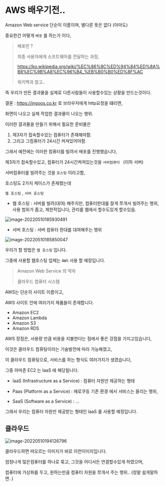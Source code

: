 

# AWS 배우기전..



Amazon Web service 단순이 이름이며, 별다른 뜻은 없다 (아마도)

중요한건 어떻게 `배포` 를 하는가 이다, 



> 배포란 ?
>
> 최종 사용자에게 소프트웨어를 전달하는 과정, 
>
> https://ko.wikipedia.org/wiki/%EC%86%8C%ED%94%84%ED%8A%B8%EC%9B%A8%EC%96%B4_%EB%B0%B0%ED%8F%AC
>
> 위키백과 참고..



즉 우리가 만든 결과물을 실제로 다른사람들이 사용할수있는 상황을 만드는것이다. 

결론 : https://ingoos.co.kr 로 브라우저에게 http요청을 떄리면,

화면이 나오고 실제 작업한 결과물이 나오는 행위.



이러한 결과물을 만들기 위해서 필요한 준비물은

1. 제3자가 접속할수있는 컴퓨터가 존재해야함.
2. 그리고 그컴퓨터가 24시간 켜져있어야함.



그래서 예전에는 이러한 컴퓨터를 빌려서 배포를 진행했습니다,

제3자가 접속할수있고, 컴퓨터가 24시간켜져있는것을 `서버컴퓨터 ` (이하 서버) 

서버컴퓨터를 빌려주는 것을 `호스팅` 이라고함,



호스팅도 2가지 케이스가 존재했는데

`웹 호스팅`  , `서버 호스팅`



- 웹 호스팅 : 서버를 빌려(대여) 해주지만, 컴퓨터한대를 잘게 쪼개서 빌려주는 행위,  사용 범위가 좁고, 제한적입니다, 관리를 웹에서 할수도있게 할수있음.

![image-20220510185930491](C:\Users\pc-007\AppData\Roaming\Typora\typora-user-images\image-20220510185930491.png)

- 서버 호스팅 : 서버 컴퓨터 한대를 대여해주는 행위 

![image-20220510185850047](C:\Users\pc-007\AppData\Roaming\Typora\typora-user-images\image-20220510185850047.png)





우리가 할 방법은 `웹 호스팅` 입니다. 

그중에 사용할 웹호스팅 업체는 `AWS` 사용 할 예정입니다.

> Amazon Web Service 의 약자 
>
> 클라우드 컴퓨터 시스템





AWS는 단순히 사이트 이름이고, 

AWS 사이트 안에 여러가지 제품들이 존재합니다.



- Amazon EC2 
- Amazon Lambda 
- Amazon S3 
- Amazon RDS



AWS 장점은, 사용량 만큼 비용을 지불한다는 점에서 좋은 강점을 가지고있습니다,

이것은 클라우드 컴퓨팅이라는 기술발전에 따라 가능해졌고,



이 클라우드 컴퓨팅으로, 서비스를 하는 형식도 여러가지가 생겼습니다,

그중 아마존 EC2 는 IaaS 에 해당됩니다. 





- IaaS (Infrastructure as a Service) : 컴퓨터 자원만 제공하는 형태 

- Paas (Platform as a Service) :  헤로쿠등 기존 환경 에서 서비스는 올리는 행위, 

- SaaS (Software as a Service) : ...



그래서 우리는 컴퓨터 자원만 제공받는 형태인 laaS 를 사용할 예정입니다.



## 클라우드

![image-20220510194126796](C:\Users\pc-007\AppData\Roaming\Typora\typora-user-images\image-20220510194126796.png)

클라우드하면 떠오르는 이미지가 바로 이런이미지입니다.

엄청나게 많은컴퓨터를 하나로 묶고, 그것을 어디서든 연결할수있게 하였으며, 

컴퓨터에 가상화를 두고, 원하는만큼 컴퓨터 자원을 쪼개서 주는 행위.. (정말 쉽게말하면..)







